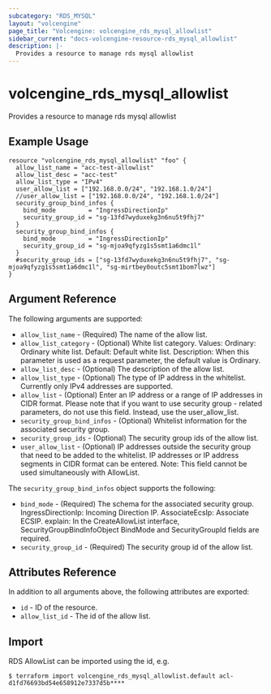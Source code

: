 ```yaml
---
subcategory: "RDS_MYSQL"
layout: "volcengine"
page_title: "Volcengine: volcengine_rds_mysql_allowlist"
sidebar_current: "docs-volcengine-resource-rds_mysql_allowlist"
description: |-
  Provides a resource to manage rds mysql allowlist
---
```

# volcengine_rds_mysql_allowlist
Provides a resource to manage rds mysql allowlist
## Example Usage
```hcl
resource "volcengine_rds_mysql_allowlist" "foo" {
  allow_list_name = "acc-test-allowlist"
  allow_list_desc = "acc-test"
  allow_list_type = "IPv4"
  user_allow_list = ["192.168.0.0/24", "192.168.1.0/24"]
  //user_allow_list = ["192.168.0.0/24", "192.168.1.0/24"]
  security_group_bind_infos {
    bind_mode         = "IngressDirectionIp"
    security_group_id = "sg-13fd7wyduxekg3n6nu5t9fhj7"
  }
  security_group_bind_infos {
    bind_mode         = "IngressDirectionIp"
    security_group_id = "sg-mjoa9qfyzg1s5smt1a6dmc1l"
  }
  #security_group_ids = ["sg-13fd7wyduxekg3n6nu5t9fhj7", "sg-mjoa9qfyzg1s5smt1a6dmc1l", "sg-mirtbey0outc5smt1bom7lwz"]
}
```
## Argument Reference
The following arguments are supported:
* `allow_list_name` - (Required) The name of the allow list.
* `allow_list_category` - (Optional) White list category. Values:
Ordinary: Ordinary white list.
Default: Default white list.
 Description: When this parameter is used as a request parameter, the default value is Ordinary.
* `allow_list_desc` - (Optional) The description of the allow list.
* `allow_list_type` - (Optional) The type of IP address in the whitelist. Currently only IPv4 addresses are supported.
* `allow_list` - (Optional) Enter an IP address or a range of IP addresses in CIDR format. Please note that if you want to use security group - related parameters, do not use this field. Instead, use the user_allow_list.
* `security_group_bind_infos` - (Optional) Whitelist information for the associated security group.
* `security_group_ids` - (Optional) The security group ids of the allow list.
* `user_allow_list` - (Optional) IP addresses outside the security group that need to be added to the whitelist. IP addresses or IP address segments in CIDR format can be entered. Note: This field cannot be used simultaneously with AllowList.

The `security_group_bind_infos` object supports the following:

* `bind_mode` - (Required) The schema for the associated security group.
 IngressDirectionIp: Incoming Direction IP. 
 AssociateEcsIp: Associate ECSIP. 
explain: In the CreateAllowList interface, SecurityGroupBindInfoObject BindMode and SecurityGroupId fields are required.
* `security_group_id` - (Required) The security group id of the allow list.

## Attributes Reference
In addition to all arguments above, the following attributes are exported:
* `id` - ID of the resource.
* `allow_list_id` - The id of the allow list.


## Import
RDS AllowList can be imported using the id, e.g.
```
$ terraform import volcengine_rds_mysql_allowlist.default acl-d1fd76693bd54e658912e7337d5b****
```

